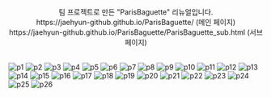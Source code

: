 <div align="center">
  팀 프로젝트로 만든 "ParisBaguette" 리뉴얼입니다.
  <br>
  https://jaehyun-github.github.io/ParisBaguette/ (메인 페이지)
  <br>
  https://jaehyun-github.github.io/ParisBaguette/ParisBaguette_sub.html (서브 페이지)
  <br>
  <br>
</div>

![p1](https://user-images.githubusercontent.com/105622596/194212345-873b1f2a-eecf-4c6a-93a6-b707ba0a9fca.JPG)
![p2](https://user-images.githubusercontent.com/105622596/194212353-484d0b7f-0330-4bf7-bea7-374fc86604f8.JPG)
![p3](https://user-images.githubusercontent.com/105622596/194212356-7dd5485e-e528-4d79-9e4f-1c07e16c1750.JPG)
![p4](https://user-images.githubusercontent.com/105622596/194212357-f503decd-91f1-4066-a63e-e1f279a9f08e.JPG)
![p5](https://user-images.githubusercontent.com/105622596/194212358-1dcfdc31-33a7-4872-9584-a86efb91c6dd.JPG)
![p6](https://user-images.githubusercontent.com/105622596/194212361-a087101f-bd4d-4cd3-975d-b2e36c459242.JPG)
![p7](https://user-images.githubusercontent.com/105622596/194212362-cd47b03e-990a-464f-a702-7b1291ff01dc.JPG)
![p8](https://user-images.githubusercontent.com/105622596/194212364-49f05080-f7ca-4d0a-978f-3718b7b4e79f.JPG)
![p9](https://user-images.githubusercontent.com/105622596/194212366-5b9eda3a-a3a3-4b5b-b7f5-a2ea271c2a19.JPG)
![p10](https://user-images.githubusercontent.com/105622596/194212367-49f33597-970e-46ad-9036-04ddee749ffe.JPG)
![p11](https://user-images.githubusercontent.com/105622596/194212369-6a50895b-06d5-44b2-bdc4-66a54bed6076.JPG)
![p12](https://user-images.githubusercontent.com/105622596/194212370-eb524ff8-7655-47ba-be70-057cd7bd50f6.JPG)
![p13](https://user-images.githubusercontent.com/105622596/194212372-fb6670d0-3b7c-4b18-8cdd-bf91b0d46cc4.JPG)
![p14](https://user-images.githubusercontent.com/105622596/194212374-03fc6154-ab21-4fde-820d-d7d49201130a.JPG)
![p15](https://user-images.githubusercontent.com/105622596/194212376-4cddf003-b794-483b-acad-fa41f4487f18.JPG)
![p16](https://user-images.githubusercontent.com/105622596/194212377-00cdaad7-1c6e-4db6-8307-1957baa7d2fe.JPG)
![p17](https://user-images.githubusercontent.com/105622596/194212382-ea3db8b9-66da-40eb-ab61-90de9b5698e2.JPG)
![p18](https://user-images.githubusercontent.com/105622596/194212385-ab12c182-6182-4529-a6c2-557b76f5b45b.JPG)
![p19](https://user-images.githubusercontent.com/105622596/194212389-294a357f-64da-4912-b5a1-b06dcd4dbee2.JPG)
![p20](https://user-images.githubusercontent.com/105622596/194212393-7331fd26-ec3f-4312-a153-29bcbdec69e5.JPG)
![p21](https://user-images.githubusercontent.com/105622596/194212396-da4ae3d1-4bde-4159-a3ae-bf7b9c07bb2a.JPG)
![p22](https://user-images.githubusercontent.com/105622596/194212399-1c627a8b-bbc9-4a6d-bf08-394f779b26ca.JPG)
![p23](https://user-images.githubusercontent.com/105622596/194212400-e5a1b05e-4cdf-401c-97bf-75884a2ff88f.JPG)
![p24](https://user-images.githubusercontent.com/105622596/194212401-f6b2616f-10a2-435f-b4d9-e4004efa7167.JPG)
![p25](https://user-images.githubusercontent.com/105622596/194212402-d92d69a4-ee2a-47c3-823d-45b2b9e8dcb7.JPG)
![p26](https://user-images.githubusercontent.com/105622596/194212404-b9c6d768-0a9c-458c-bbff-50f5920a6d18.JPG)
